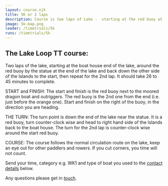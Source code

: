 ```yaml
---
layout: course.njk
title: 5K or 2 laps
description: Course is two laps of Lake -  starting at the red buoy at the boat house end of the Lake, around the red buoy by the statue and then back to the red buoy at the start.
image: 5k-map.png
leader: /timetrials/5k
runs: /timetrials/5k
---
```


##  The Lake Loop TT course:

Two laps of the lake, starting at the boat house end of the lake, around the red buoy by the statue at the end of the lake and back down the other side of the Islands to the start, then repeat for the 2nd lap.  It should take 26 to 45 minutes to complete.

START and FINISH:
The start and finish is the red buoy next to the moored dragon boat and outriggers. The red buoy is the 2nd one from the end (i.e. just before the orange one).  Start and finish on the right of the buoy, in the direction you are heading.

THE TURN:
The turn point is down the end of the lake near the statue.   It is a red buoy, turn counter-clock wise and head to right hand side of the Islands back to the boat house.  The turn for the 2nd lap is counter-clock wise around the start red buoy.

COURSE:
The course follows the normal circulation route on the lake, keep an eye out for other paddlers and rowers.  If you cut corners, you time will not count.

Send your time, category e.g. WK1 and type of boat you used to the <a href="/submit-time">contact details</a> below.

Any questions please get in <a href='/contact/'>touch</a>.